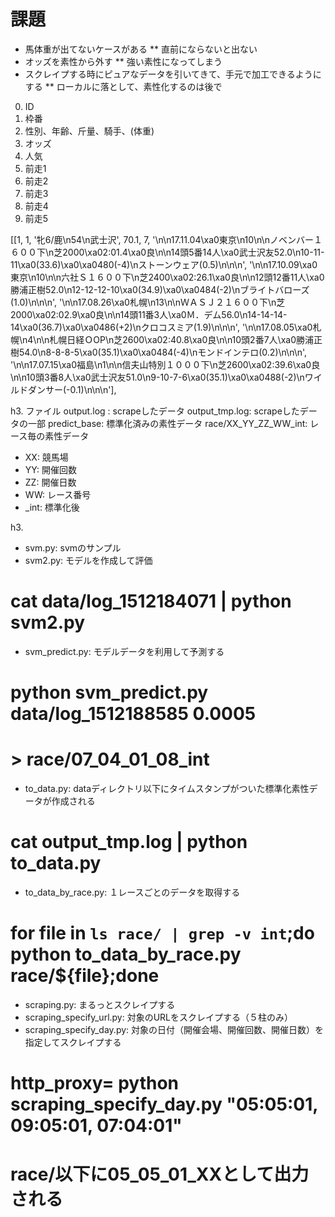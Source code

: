 # 課題

* 馬体重が出てないケースがある
** 直前にならないと出ない
* オッズを素性から外す
** 強い素性になってしまう
* スクレイプする時にピュアなデータを引いてきて、手元で加工できるようにする
** ローカルに落として、素性化するのは後で

0. ID
1. 枠番
2. 性別、年齢、斤量、騎手、(体重)
3. オッズ
4. 人気
5. 前走1
6. 前走2
7. 前走3
8. 前走4
9. 前走5

[[1,
1,
'牝6/鹿\n54\n武士沢',
70.1,
7,
'\n\n17.11.04\xa0東京\n10\n\nノベンバー１６００下\n芝2000\xa02:01.4\xa0良\n\n14頭5番14人\xa0武士沢友52.0\n10-11-11\xa0(33.6)\xa0\xa0480(-4)\nストーンウェア(0.5)\n\n\n',
'\n\n17.10.09\xa0東京\n10\n\n六社Ｓ１６００下\n芝2400\xa02:26.1\xa0良\n\n12頭12番11人\xa0勝浦正樹52.0\n12-12-12-10\xa0(34.9)\xa0\xa0484(-2)\nブライトバローズ(1.0)\n\n\n',
'\n\n17.08.26\xa0札幌\n13\n\nＷＡＳＪ２１６００下\n芝2000\xa02:02.9\xa0良\n\n14頭11番3人\xa0Ｍ．デム56.0\n14-14-14-14\xa0(36.7)\xa0\xa0486(+2)\nクロコスミア(1.9)\n\n\n',
'\n\n17.08.05\xa0札幌\n4\n\n札幌日経ＯOP\n芝2600\xa02:40.8\xa0良\n\n10頭2番7人\xa0勝浦正樹54.0\n8-8-8-5\xa0(35.1)\xa0\xa0484(-4)\nモンドインテロ(0.2)\n\n\n',
'\n\n17.07.15\xa0福島\n1\n\n信夫山特別１０００下\n芝2600\xa02:39.6\xa0良\n\n10頭3番8人\xa0武士沢友51.0\n9-10-7-6\xa0(35.1)\xa0\xa0488(-2)\nワイルドダンサー(-0.1)\n\n\n'],




h3. ファイル
output.log : scrapeしたデータ
output_tmp.log: scrapeしたデータの一部
predict_base: 標準化済みの素性データ
race/XX_YY_ZZ_WW_int: レース毎の素性データ
- XX: 競馬場
- YY: 開催回数
- ZZ: 開催日数
- WW: レース番号
- _int: 標準化後

h3. 
* svm.py: svmのサンプル
* svm2.py: モデルを作成して評価
# cat data/log_1512184071 | python svm2.py
* svm_predict.py: モデルデータを利用して予測する
# python svm_predict.py data/log_1512188585 0.0005
# > race/07_04_01_08_int
* to_data.py: dataディレクトリ以下にタイムスタンプがついた標準化素性データが作成される
# cat output_tmp.log | python to_data.py
* to_data_by_race.py: １レースごとのデータを取得する
# for file in `ls race/ | grep -v int`;do python to_data_by_race.py race/${file};done
* scraping.py: まるっとスクレイプする
* scraping_specify_url.py: 対象のURLをスクレイプする（５柱のみ）
* scraping_specify_day.py: 対象の日付（開催会場、開催回数、開催日数）を指定してスクレイプする
# http_proxy= python scraping_specify_day.py "05:05:01, 09:05:01, 07:04:01"
# race/以下に05_05_01_XXとして出力される
